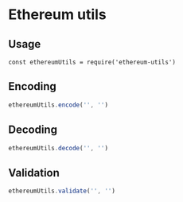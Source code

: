 # Ethereum utils

## Usage

```
const ethereumUtils = require('ethereum-utils')
```

## Encoding

```javascript
ethereumUtils.encode('', '')
```

## Decoding

```javascript
ethereumUtils.decode('', '')
```

## Validation

```javascript
ethereumUtils.validate('', '')
```
